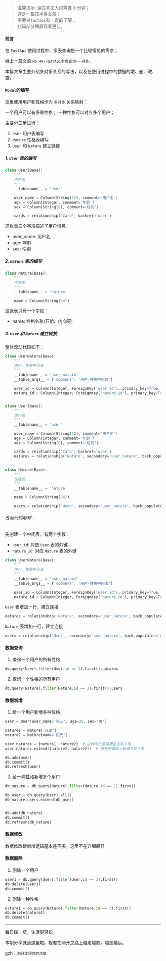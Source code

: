 >温馨提示: 读完本文大约需要 3 分钟；  
这是一篇技术类文章；  
需要对`fastapi`有一定的了解；  
代码部分横屏观看更佳。


#### 前言

在 `FastApi` 使用过程中，多表查询是一个比较常见的需求；

继上一篇文章 `No.49-FastApi多表查询-一对多`，

本篇文章主要介绍多对多关系的写法，以及在使用过程中的数据的增、删、改、查。

#### `Model`的编写

这里使用用户和性格作为 `多对多` 关系映射：

一个用户可以有多重性格；
一种性格可以对应多个用户；

主要分三步进行：
1. `User` 用户表编写
2. `Nature` 性格表编写
3. `User` 和 `Nature` 建立链接

##### 1. `User` 表的编写

```python
class User(Base):
    """
    用户表
    """
    __tablename__ = "user"

    user_name = Column(String(32), comment='用户名')
    age = Column(Integer, comment='年龄')
    sex = Column(String(8), comment='性别')

    cards = relationship('Card', backref='user')

```
这张表三个字段描述了用户信息：

- user_name: 用户名
- age: 年龄
- sex: 性别

##### 2. `Nature` 表的编写

```python
class Nature(Base):
    """
    性格表
    """
    __tablename__ = 'nature'

    name = Column(String(64))
```

这张表只有一个字段：
- name: 性格名称(开朗、内向等)

##### 3. `User` 和 `Nature` 建立链接

整体改动代码如下：
```python
class UserNature(Base):
    """
    用户、性格中间表
    """
    __tablename__ = "user_nature"
    __table_args__ = {'comment': '用户-性格中间表'}

    user_id = Column(Integer, ForeignKey('user.id'), primary_key=True, nullable=False, index=True)
    nature_id = Column(Integer, ForeignKey('nature.id'), primary_key=True, nullable=False, index=True)


class User(Base):
    """
    用户表
    """
    __tablename__ = "user"

    user_name = Column(String(32), comment='用户名')
    age = Column(Integer, comment='年龄')
    sex = Column(String(8), comment='性别')

    cards = relationship('Card', backref='user')
    natures = relationship('Nature', secondary='user_nature', back_populates='users')
    

class Nature(Base):
    """
    性格表
    """
    __tablename__ = 'nature'

    name = Column(String(64))

    users = relationship('User', secondary='user_nature', back_populates='natures')
```
###### 改动代码解释：
先创建一个中间表，有两个字段：

- `user_id`: 对应 `User` 表的外键
- `nature_id`: 对应 `Nature` 表的外键


```python
class UserNature(Base):
    """
    用户、性格中间表
    """
    __tablename__ = "user_nature"
    __table_args__ = {'comment': '用户-性格中间表'}

    user_id = Column(Integer, ForeignKey('user.id'), primary_key=True, nullable=False, index=True)
    nature_id = Column(Integer, ForeignKey('nature.id'), primary_key=True, nullable=False, index=True)
```

`User` 表增加一行，建立连接

```python
natures = relationship('Nature', secondary='user_nature', back_populates='users')
```

`Nature` 表增加一行，建立连接

```python
users = relationship('User', secondary='user_nature', back_populates='natures')
```

#### 数据查询

1. 查询一个用户的所有性格

```python
db.query(User).filter(User.id == 2).first().natures

```

2. 查询一个性格的所有用户

```python
db.query(Nature).filter(Nature.id == 2).first().users
```

#### 数据新增

1. 给一个用户新增多种性格

```python
user = User(user_name='张三', age=20, sex='男')

nature1 = Nature('开朗')
nature2 = Nature(name='阳光')

user.natures = [nature1, nature2]  # 这种写法直接覆盖关联关系
user.natures.extend([nature1, nature2])  # 原有的基础上新增关联关系

db.add(user)
db.commit()
db.refresh(user)

```

2. 给一种性格新增多个用户

```python
db_nature = db.query(Nature).filter(Nature.id == 1).first()

db_user = db.query(User).all()
db_nature.users.extend(db_user)


db.add(db_nature)
db.commit()
db.refresh(db_nature)
```

#### 数据修改

数据修改跟新增逻辑基本差不多，这里不在详细展开

#### 数据删除

1. 删除一个用户

```python
user1 = db.query(User).filter(User.id == 3).first()
db.delete(user1)
db.commit()
```

2. 删除一种性格

```python
nature1 = db.query(Nature).filter(Nature.id == 2).first()
db.delete(nature1)
db.commit()
```


---

每日踩一坑，生活更轻松。


本期分享就到这里啦。祝君在测开之路上越走越顺，越走越远。

gzh：`测开工程师的烦恼`